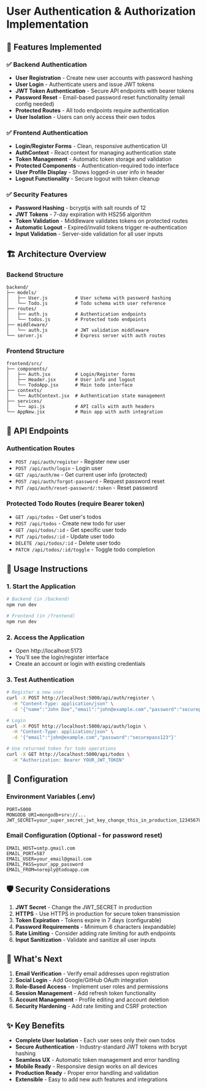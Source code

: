 # User Authentication & Authorization Implementation

## 🎯 Features Implemented

### ✅ **Backend Authentication**
- **User Registration** - Create new user accounts with password hashing
- **User Login** - Authenticate users and issue JWT tokens  
- **JWT Token Authentication** - Secure API endpoints with bearer tokens
- **Password Reset** - Email-based password reset functionality (email config needed)
- **Protected Routes** - All todo endpoints require authentication
- **User Isolation** - Users can only access their own todos

### ✅ **Frontend Authentication**
- **Login/Register Forms** - Clean, responsive authentication UI
- **AuthContext** - React context for managing authentication state
- **Token Management** - Automatic token storage and validation
- **Protected Components** - Authentication-required todo interface
- **User Profile Display** - Shows logged-in user info in header
- **Logout Functionality** - Secure logout with token cleanup

### ✅ **Security Features**
- **Password Hashing** - bcryptjs with salt rounds of 12
- **JWT Tokens** - 7-day expiration with HS256 algorithm
- **Token Validation** - Middleware validates tokens on protected routes
- **Automatic Logout** - Expired/invalid tokens trigger re-authentication
- **Input Validation** - Server-side validation for all user inputs

## 🏗️ **Architecture Overview**

### Backend Structure
```
backend/
├── models/
│   ├── User.js          # User schema with password hashing
│   └── Todo.js          # Todo schema with user reference
├── routes/
│   ├── auth.js          # Authentication endpoints
│   └── todos.js         # Protected todo endpoints
├── middleware/
│   └── auth.js          # JWT validation middleware
└── server.js            # Express server with auth routes
```

### Frontend Structure
```
frontend/src/
├── components/
│   ├── Auth.jsx         # Login/Register forms
│   ├── Header.jsx       # User info and logout
│   └── TodoApp.jsx      # Main todo interface
├── contexts/
│   └── AuthContext.jsx  # Authentication state management
├── services/
│   └── api.js           # API calls with auth headers
└── AppNew.jsx           # Main app with auth integration
```

## 🔗 **API Endpoints**

### Authentication Routes
- `POST /api/auth/register` - Register new user
- `POST /api/auth/login` - Login user
- `GET /api/auth/me` - Get current user info (protected)
- `POST /api/auth/forgot-password` - Request password reset
- `PUT /api/auth/reset-password/:token` - Reset password

### Protected Todo Routes (require Bearer token)
- `GET /api/todos` - Get user's todos
- `POST /api/todos` - Create new todo for user
- `GET /api/todos/:id` - Get specific user todo
- `PUT /api/todos/:id` - Update user todo
- `DELETE /api/todos/:id` - Delete user todo
- `PATCH /api/todos/:id/toggle` - Toggle todo completion

## 🚀 **Usage Instructions**

### 1. Start the Application
```bash
# Backend (in /backend)
npm run dev

# Frontend (in /frontend) 
npm run dev
```

### 2. Access the Application
- Open http://localhost:5173
- You'll see the login/register interface
- Create an account or login with existing credentials

### 3. Test Authentication
```bash
# Register a new user
curl -X POST http://localhost:5000/api/auth/register \
  -H "Content-Type: application/json" \
  -d '{"name":"John Doe","email":"john@example.com","password":"securepass123"}'

# Login 
curl -X POST http://localhost:5000/api/auth/login \
  -H "Content-Type: application/json" \
  -d '{"email":"john@example.com","password":"securepass123"}'

# Use returned token for todo operations
curl -X GET http://localhost:5000/api/todos \
  -H "Authorization: Bearer YOUR_JWT_TOKEN"
```

## 🔧 **Configuration**

### Environment Variables (.env)
```env
PORT=5000
MONGODB_URI=mongodb+srv://...
JWT_SECRET=your_super_secret_jwt_key_change_this_in_production_12345678900987654321
```

### Email Configuration (Optional - for password reset)
```env
EMAIL_HOST=smtp.gmail.com
EMAIL_PORT=587
EMAIL_USER=your_email@gmail.com
EMAIL_PASS=your_app_password
EMAIL_FROM=noreply@todoapp.com
```

## 🛡️ **Security Considerations**

1. **JWT Secret** - Change the JWT_SECRET in production
2. **HTTPS** - Use HTTPS in production for secure token transmission
3. **Token Expiration** - Tokens expire in 7 days (configurable)
4. **Password Requirements** - Minimum 6 characters (expandable)
5. **Rate Limiting** - Consider adding rate limiting for auth endpoints
6. **Input Sanitization** - Validate and sanitize all user inputs

## 🎯 **What's Next**

1. **Email Verification** - Verify email addresses upon registration
2. **Social Login** - Add Google/GitHub OAuth integration
3. **Role-Based Access** - Implement user roles and permissions
4. **Session Management** - Add refresh token functionality
5. **Account Management** - Profile editing and account deletion
6. **Security Hardening** - Add rate limiting and CSRF protection

## ✨ **Key Benefits**

- **Complete User Isolation** - Each user sees only their own todos
- **Secure Authentication** - Industry-standard JWT tokens with bcrypt hashing  
- **Seamless UX** - Automatic token management and error handling
- **Mobile Ready** - Responsive design works on all devices
- **Production Ready** - Proper error handling and validation
- **Extensible** - Easy to add new auth features and integrations
